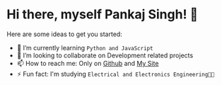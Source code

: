 # Hi there, myself Pankaj Singh! 👋

<!--
**pankajsngh2000/pankajsngh2000** is a ✨ _special_ ✨ repository because its `README.md` (this file) appears on your GitHub profile.-->

Here are some ideas to get you started:

<!-- - 🔭 I’m currently working on ... -->
- 🌱 I’m currently learning `Python and JavaScript`
- 👯 I’m looking to collaborate on Development related projects
- 📫 How to reach me: Only on [Github](https://github.com/pankajsngh2000) and [My Site]()
- ⚡ Fun fact: I'm studying `Electrical and Electronics Engineering👨‍🎓`

